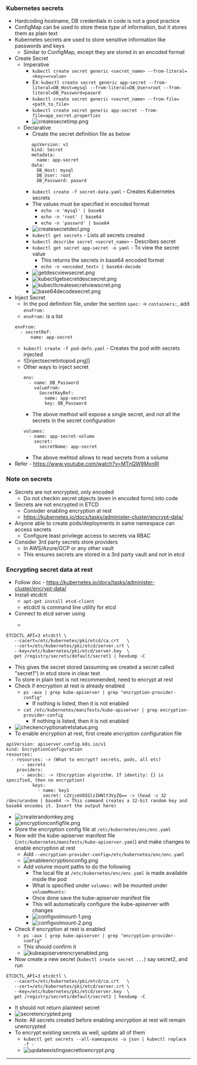 
### Kubernetes secrets

- Hardcoding hostname, DB credentials in code is not a good practice
- ConfigMap can be used to store these type of information, but it stores them as plain text
- Kubernetes secrets are used to store sensitive information like passwords and keys
	- Similar to ConfigMap, except they are stored in an encoded format
- Create Secret
	- Imperative
		- `kubectl create secret generic <secret_name> --from-literal=<key>=<value>`
		- Ex: `kubectl create secret generic app-secret --from-literal=DB_Host=mysql --from-literal=DB_User=root --from-literal=DB_Password=paswrd`
		- `kubectl create secret generic <secret_name> --from-file=<path_to_file>`
		- `kubectl create secret generic app-secret --from-file=app_secret.properties`
		- ![createsecretimp.png](Attachments/createsecretimp.png)
	- Declarative
		- Create the secret definition file as below
		```
           apiVersion: v1
           kind: Secret
           metadata:
             name: app-secret
           data:
             DB_Host: mysql
             DB_User: root
             DB_Password: paswrd
       ```
		- `kubectl create -f secret-data.yaml` - Creates Kubernetes secrets
		- The values must be specified in encoded format
			- `echo -n 'mysql' | base64`
			- `echo -n 'root' | base64`
			- `echo -n 'passwrd' | base64`
		- ![createsecretdecl.png](Attachments/createsecretdecl.png)
		- `kubectl get secrets` - Lists all secrets created
		- `kubectl describe secret <secret_name>` - Describes secret
		- `kubectl get secret app-secret -o yaml` - To view the secret value
			- This returns the secrets in base64 encoded format
			- `echo -n <encoded_text> | base64-decode`
		- ![getdescviewsecret.png](Attachments/getdescviewsecret.png)
		- ![kubectlgetsecretdescsecret.png](Attachments/kubectlgetsecretdescsecret.png)
		- ![kubectlcreatesecretviewscret.png](Attachments/kubectlcreatesecretviewscret.png)
		- ![base64decodesecret.png](Attachments/base64decodesecret.png)
- Inject Secret
	- In the pod definition file, under the section `spec:` -> `containers:`, add `envFrom:`
	- `envFrom:` is a list
	```
	envFrom:
	  - secretRef:
	      name: app-secret
    ```
	- `kubectl create -f pod-defn.yaml` - Creates the pod with secrets injected
	- ![[injectsecretintopod.png]]
	- Other ways to inject secret
		```
		env:
		  - name: DB_Password
		    valueFrom:
		      SecretKeyRef:
		        name: app-secret
		        key: DB_Password
        ```
		- The above method will expose a single secret, and not all the secrets in the secret configuration
		```
		volumes:
		  - name: app-secret-volume
		    secret:
		      secretName: app-secret
       ```
		- The above mehtod allows to read secrets from a volume
- Refer - https://www.youtube.com/watch?v=MTnQW9MxnRI

### Note on secrets

- Secrets are not encrypted, only encoded
	- Do not checkin secret objects (even in encoded form) into code
- Secrets are not encrypted in ETCD
	- Consider enabling encryption at rest
	- https://kubernetes.io/docs/tasks/administer-cluster/encrypt-data/
- Anyone able to create pods/deployments in same namespace can access secrets
	- Configure least privilege access to secrets via RBAC
- Consider 3rd party secrets store providers
	- In AWS/Azure/GCP or any other vault
	- This ensures secrets are stored in a 3rd party vault and not in etcd

### Encrypting secret data at rest

- Follow doc - https://kubernetes.io/docs/tasks/administer-cluster/encrypt-data/
- Install etcdctl
	- `apt-get install etcd-client`
	- etcdctl is command line utility for etcd
- Connect to etcd server using
	- ```

```
ETCDCTL_API=3 etcdctl \
   --cacert=/etc/kubernetes/pki/etcd/ca.crt   \
   --cert=/etc/kubernetes/pki/etcd/server.crt \
   --key=/etc/kubernetes/pki/etcd/server.key  \
   get /registry/secrets/default/secret1 | hexdump -C
```
- This gives the secret stored (assuming we created a secret called "secret1") in etcd store in clear text
- To store in plain text is not recommended, need to encrypt at rest
- Check if encryption at rest is already enabled
	- `ps -aux | grep kube-apiserver | grep "encryption-provider-config"`
		- If nothing is listed, then it is not enabled
	- `cat /etc/kubernetes/manifests/kube-apiserver | grep encryption-provider-config`
		- If nothing is listed, then it is not enabled
- ![checkencryptionatretstatus.png](Attachments/checkencryptionatretstatus.png)
- To enable encryption at rest, first create encryption configuration file
```
apiVersion: apiserver.config.k8s.io/v1
kind: EncryptionConfiguration
resources:
  - resources: -> (What to encrypt? secrets, pods, all etc)
      - secrets
    providers:
      - aescbc: -> (Encryption algorithm. If identity: {} is specified, then no encryption)
          keys:
            - name: key1
              secret: c2VjcmV0IGlzIHNlY3VyZQ== -> (head -c 32 /dev/urandom | base64 -> This command creates a 32-bit random key and base64 encodes it. Insert the output here)

```
- ![createrandomkey.png](Attachments/createrandomkey.png)
- ![encryptionconfigfile.png](Attachments/encryptionconfigfile.png)
- Store the encryption config file at `/etc/kubernetes/enc/enc.yaml`
- Now edit the kube-apiserver manifest file (`/etc/kubernetes/manifests/kube-apiserver.yaml`) and make changes to enable encryption at rest
	- Add `--encryption-provider-config=/etc/kubernetes/enc/enc.yaml`
	- ![enableencryptionconfig.png](Attachments/enableencryptionconfig.png)
	- Add volume mount paths to do the following
		- The local file at `/etc/kubernetes/enc/enc.yaml` is made available inside the pod
		- What is specified under `volumes:` will be mounted under `volumeMounts:`
		- Once done save the kube-apiserver manifest file
		- This will automatically configure the kube-apiserver with changes
		- ![configvolmount-1.png](Attachments/configvolmount-1.png)
		- ![configvolmount-2.png](Attachments/configvolmount-2.png)
- Check if encryption at rest is enabled
	- `ps -aux | grep kube-apiserver | grep "encryption-provider-config"`
	- This should confirm it
	- ![kubeapiserverencryenabled.png](Attachments/kubeapiserverencryenabled.png)
- Now create a new secret (`kubectl create secret ...`) say secret2, and run 
```
ETCDCTL_API=3 etcdctl \
   --cacert=/etc/kubernetes/pki/etcd/ca.crt   \
   --cert=/etc/kubernetes/pki/etcd/server.crt \
   --key=/etc/kubernetes/pki/etcd/server.key  \
   get /registry/secrets/default/secret2 | hexdump -C
```
- It should not return plaintext secret
- ![secretencrypted.png](Attachments/secretencrypted.png)
- Note: All secrets created before enabling encryption at rest will remain unencrypted
- To encrypt existing secrets as well, update all of them
	- `kubectl get secrets --all-namespaces -o json | kubectl replace -f -`
	- ![updateexistingsecrettoencrypt.png](Attachments/updateexistingsecrettoencrypt.png)



---
